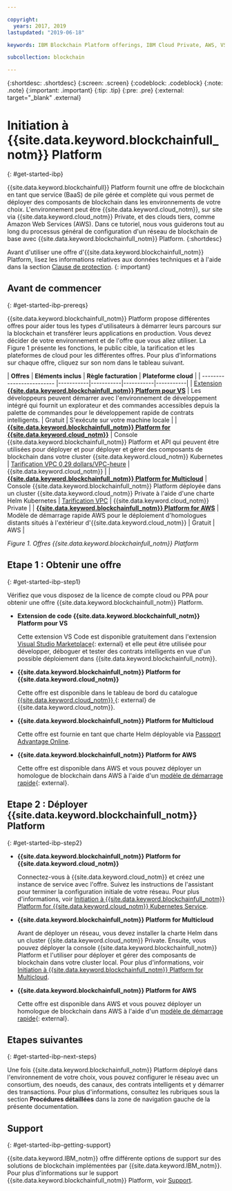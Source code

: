 ```yaml
---

copyright:
  years: 2017, 2019
lastupdated: "2019-06-18"

keywords: IBM Blockchain Platform offerings, IBM Cloud Private, AWS, VS code extension, IBM Cloud

subcollection: blockchain

---
```


{:shortdesc: .shortdesc}
{:screen: .screen}
{:codeblock: .codeblock}
{:note: .note}
{:important: .important}
{:tip: .tip}
{:pre: .pre}
{:external: target="_blank" .external}

# Initiation à {{site.data.keyword.blockchainfull_notm}} Platform
{: #get-started-ibp}

{{site.data.keyword.blockchainfull}} Platform fournit une offre de blockchain en tant que service (BaaS) de pile gérée et complète qui vous permet de déployer des composants de blockchain dans les environnements de votre choix. L'environnement peut être {{site.data.keyword.cloud_notm}}, sur site via {{site.data.keyword.cloud_notm}} Private, et des clouds tiers, comme Amazon Web Services (AWS). Dans ce tutoriel, nous vous guiderons tout au long du processus général de configuration d'un réseau de blockchain de base avec {{site.data.keyword.blockchainfull_notm}} Platform.
{:shortdesc}

Avant d'utiliser une offre d'{{site.data.keyword.blockchainfull_notm}} Platform, lisez les informations relatives aux données techniques et à l'aide dans la section [Clause de protection](/docs/services/blockchain/needtoknow.html#disclaimer).
{: important}


## Avant de commencer
{: #get-started-ibp-prereqs}

{{site.data.keyword.blockchainfull_notm}} Platform propose différentes offres pour aider tous les types d'utilisateurs à démarrer leurs parcours sur la blockchain et transférer leurs applications en production. Vous devez décider de votre environnement et de l'offre que vous allez utiliser. La Figure 1 présente les fonctions, le public cible, la tarification et les plateformes de cloud pour les différentes offres. Pour plus d'informations sur chaque offre, cliquez sur son nom dans le tableau suivant.

| **Offres** | **Eléments inclus** | **Règle facturation** | **Plateforme cloud** |
| ------------------------- |-----------|-----------|-----------|-----------|
| [Extension **{{site.data.keyword.blockchainfull_notm}} Platform pour VS**](/docs/services/blockchain?topic=blockchain-develop-vscode#develop-vscode) | Les développeurs peuvent démarrer avec l'environnement de développement intégré qui fournit un explorateur et des commandes accessibles depuis la palette de commandes pour le développement rapide de contrats intelligents. | Gratuit | S'exécute sur votre machine locale |
| [**{{site.data.keyword.blockchainfull_notm}} Platform for {{site.data.keyword.cloud_notm}}**](/docs/services/blockchain/howto/ibp-console.html#ibp-console-overview) | Console {{site.data.keyword.blockchainfull_notm}} Platform et API qui peuvent être utilisées pour déployer et pour déployer et gérer des composants de blockchain dans votre cluster {{site.data.keyword.cloud_notm}} Kubernetes | [Tarification VPC 0,29 dollars/VPC-heure](/docs/services/blockchain/howto/pricing-saas.html) | {{site.data.keyword.cloud_notm}} |
| [**{{site.data.keyword.blockchainfull_notm}} Platform for Multicloud**](/docs/services/blockchain/ibp-for-icp-about.html#ibp-icp-about) | Console {{site.data.keyword.blockchainfull_notm}} Platform déployée dans un cluster {{site.data.keyword.cloud_notm}} Private à l'aide d'une charte Helm Kubernetes | [Tarification VPC](/docs/services/blockchain?topic=blockchain-ibp-software-pricing) | {{site.data.keyword.cloud_notm}} Private |
| [**{{site.data.keyword.blockchainfull_notm}} Platform for AWS**](/docs/services/blockchain/howto/remote_peer.html#remote-peer-aws-about) | Modèle de démarrage rapide AWS pour le déploiement d'homologues distants situés à l'extérieur d'{{site.data.keyword.cloud_notm}} | Gratuit | AWS |

*Figure 1. Offres {{site.data.keyword.blockchainfull_notm}} Platform*


## Etape 1 : Obtenir une offre
{: #get-started-ibp-step1}

Vérifiez que vous disposez de la licence de compte cloud ou PPA pour obtenir une offre {{site.data.keyword.blockchainfull_notm}} Platform.

* **Extension de code {{site.data.keyword.blockchainfull_notm}} Platform pour VS**

  Cette extension VS Code est disponible gratuitement dans l'extension [Visual Studio Marketplace](https://marketplace.visualstudio.com/items?itemName=IBMBlockchain.ibm-blockchain-platform){: external} et elle peut être utilisée pour développer, déboguer et tester des contrats intelligents en vue d'un possible déploiement dans {{site.data.keyword.blockchainfull_notm}}.

* **{{site.data.keyword.blockchainfull_notm}} Platform for {{site.data.keyword.cloud_notm}}**

  Cette offre est disponible dans le tableau de bord du catalogue [{{site.data.keyword.cloud_notm}} ](https://cloud.ibm.com/catalog){: external} de {{site.data.keyword.cloud_notm}}.

* **{{site.data.keyword.blockchainfull_notm}} Platform for Multicloud**

  Cette offre est fournie en tant que charte Helm déployable via [Passport Advantage Online](https://www.ibm.com/software/passportadvantage/pao_customer.html).

* **{{site.data.keyword.blockchainfull_notm}} Platform for AWS**

  Cette offre est disponible dans AWS et vous pouvez déployer un homologue de blockchain dans AWS à l'aide d'un [modèle de démarrage rapide](https://aws.amazon.com/quickstart/architecture/ibm-blockchain-platform/){: external}.

## Etape 2 : Déployer {{site.data.keyword.blockchainfull_notm}} Platform
{: #get-started-ibp-step2}

* **{{site.data.keyword.blockchainfull_notm}} Platform for {{site.data.keyword.cloud_notm}}**

  Connectez-vous à {{site.data.keyword.cloud_notm}} et créez une instance de service avec l'offre. Suivez les instructions de l'assistant pour terminer la configuration initiale de votre réseau. Pour plus d'informations, voir [Initiation à {{site.data.keyword.blockchainfull_notm}} Platform for {{site.data.keyword.cloud_notm}} Kubernetes Service](/docs/services/blockchain/howto/ibp-v2-deploy-iks.html#ibp-v2-deploy-iks).

* **{{site.data.keyword.blockchainfull_notm}} Platform for Multicloud**

  Avant de déployer un réseau, vous devez installer la charte Helm dans un cluster {{site.data.keyword.cloud_notm}} Private. Ensuite, vous pouvez déployer la console {{site.data.keyword.blockchainfull_notm}} Platform et l'utiliser pour déployer et gérer des composants de blockchain dans votre cluster local. Pour plus d'informations, voir [Initiation à {{site.data.keyword.blockchainfull_notm}} Platform for Multicloud](/docs/services/blockchain/get-started-console-icp.html#get-started-console-icp).

* **{{site.data.keyword.blockchainfull_notm}} Platform for AWS**

  Cette offre est disponible dans AWS et vous pouvez déployer un homologue de blockchain dans AWS à l'aide d'un [modèle de démarrage rapide](https://aws.amazon.com/quickstart/architecture/ibm-blockchain-platform/){: external}.

## Etapes suivantes
{: #get-started-ibp-next-steps}

Une fois {{site.data.keyword.blockchainfull_notm}} Platform déployé dans l'environnement de votre choix, vous pouvez configurer le réseau avec un consortium, des noeuds, des canaux, des contrats intelligents et y démarrer des transactions. Pour plus d'informations, consultez les rubriques sous la section **Procédures détaillées** dans la zone de navigation gauche de la présente documentation.

## Support
{: #get-started-ibp-getting-support}

{{site.data.keyword.IBM_notm}} offre différente options de support sur des solutions de blockchain implémentées par {{site.data.keyword.IBM_notm}}. Pour plus d'informations sur le support {{site.data.keyword.blockchainfull_notm}} Platform, voir [Support](/docs/services/blockchain/ibmblockchain_support.html#blockchain-support).
